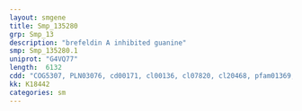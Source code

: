 ```yaml
---
layout: smgene
title: Smp_135280
grp: Smp_13
description: "brefeldin A inhibited guanine"
smp: Smp_135280.1
uniprot: "G4VQ77"
length:  6132
cdd: "COG5307, PLN03076, cd00171, cl00136, cl07820, cl20468, pfam01369, pfam09324, pfam12783, smart00222"
kk: K18442
categories: sm
---
```

